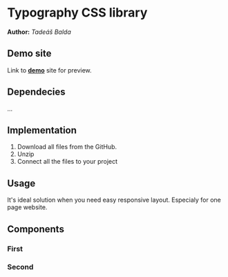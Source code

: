 # Typography CSS library
**Author:** *Tadeáš Balda*
## Demo site
Link to **[demo](https://github.com/pslib-cz/2022l4web-css-typographic-library-tadeasbalda.git)** site for preview.
## Dependecies
...
## Implementation
1) Download all files from the GitHub.
2) Unzip 
3) Connect all the files to your project
## Usage
It's ideal solution when you need easy responsive layout. Especialy for one page website.
## Components
### First
### Second
